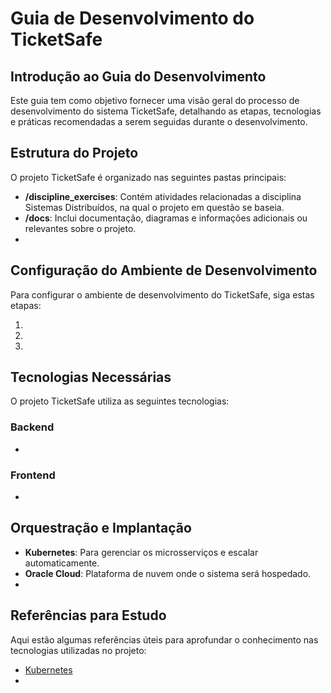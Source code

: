 # Guia de Desenvolvimento do TicketSafe

## Introdução ao Guia do Desenvolvimento

   Este guia tem como objetivo fornecer uma visão geral do processo de desenvolvimento do sistema TicketSafe, detalhando as etapas, tecnologias e práticas recomendadas a serem seguidas durante o desenvolvimento.

## Estrutura do Projeto

   O projeto TicketSafe é organizado nas seguintes pastas principais:  
     
-  **/discipline\_exercises**: Contém atividades relacionadas a disciplina Sistemas Distribuídos, na qual o projeto em questão se baseia.
-   **/docs**: Inclui documentação, diagramas e informações adicionais ou relevantes sobre o projeto.
-
## Configuração do Ambiente de Desenvolvimento

   Para configurar o ambiente de desenvolvimento do TicketSafe, siga estas etapas:  
     
1.   
2.   
3. 

   

## Tecnologias Necessárias
   
   O projeto TicketSafe utiliza as seguintes tecnologias: 

   ### Backend

* 


   ### Frontend

* 


## 	Orquestração e Implantação

* **Kubernetes**: Para gerenciar os microsserviços e escalar automaticamente.  
* **Oracle Cloud**: Plataforma de nuvem onde o sistema será hospedado.  
* 

## Referências para Estudo

   Aqui estão algumas referências úteis para aprofundar o conhecimento nas tecnologias utilizadas no projeto:  
     
* [Kubernetes](https://kubernetes.io/pt-br/)  
* 
